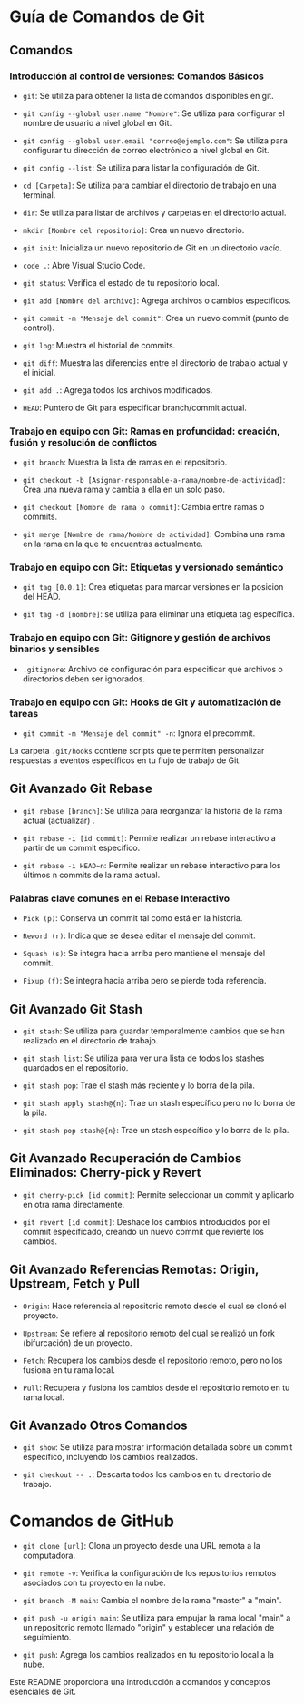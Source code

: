 # Guía de Comandos de Git

## Comandos 

### Introducción al control de versiones: Comandos Básicos

- `git`: Se utiliza para obtener la lista de comandos disponibles en git.

- `git config --global user.name "Nombre"`: Se utiliza para configurar el nombre de usuario a nivel global en Git.

- `git config --global user.email "correo@ejemplo.com"`: Se utiliza para configurar tu dirección de correo electrónico a nivel global en Git.

- `git config --list`: Se utiliza para listar la configuración de Git.

- `cd [Carpeta]`: Se utiliza para cambiar el directorio de trabajo en una terminal.

- `dir`: Se utiliza para listar de archivos y carpetas en el directorio actual.

- `mkdir [Nombre del repositorio]`: Crea un nuevo directorio.

- `git init`: Inicializa un nuevo repositorio de Git en un directorio vacío.

- `code .`: Abre Visual Studio Code.

- `git status`: Verifica el estado de tu repositorio local.

- `git add [Nombre del archivo]`: Agrega archivos o cambios específicos.

- `git commit -m "Mensaje del commit"`: Crea un nuevo commit (punto de control).

- `git log`: Muestra el historial de commits.

- `git diff`: Muestra las diferencias entre el directorio de trabajo actual y el inicial.

- `git add .`: Agrega todos los archivos modificados.

- `HEAD`: Puntero de Git para especificar branch/commit actual.

### Trabajo en equipo con Git: Ramas en profundidad: creación, fusión y resolución de conflictos

- `git branch`: Muestra la lista de ramas en el repositorio.

- `git checkout -b [Asignar-responsable-a-rama/nombre-de-actividad]`: Crea una nueva rama y cambia a ella en un solo paso.

- `git checkout [Nombre de rama o commit]`: Cambia entre ramas o commits.

- `git merge [Nombre de rama/Nombre de actividad]`: Combina una rama en la rama en la que te encuentras actualmente.

### Trabajo en equipo con Git: Etiquetas y versionado semántico

- `git tag [0.0.1]`: Crea etiquetas para marcar versiones en la posicion del HEAD.

- `git tag -d [nombre]`: se utiliza para eliminar una etiqueta tag específica.

### Trabajo en equipo con Git: Gitignore y gestión de archivos binarios y sensibles

- `.gitignore`: Archivo de configuración para especificar qué archivos o directorios deben ser ignorados.

### Trabajo en equipo con Git: Hooks de Git y automatización de tareas

- `git commit -m "Mensaje del commit" -n`: Ignora el precommit.

La carpeta `.git/hooks` contiene scripts que te permiten personalizar respuestas a eventos específicos en tu flujo de trabajo de Git.

## Git Avanzado Git Rebase

- `git rebase [branch]`: Se utiliza para reorganizar la historia de la rama actual (actualizar) .

- `git rebase -i [id commit]`: Permite realizar un rebase interactivo a partir de un commit específico.

- `git rebase -i HEAD~n`: Permite realizar un rebase interactivo para los últimos n commits de la rama actual.

### Palabras clave comunes en el Rebase Interactivo

- `Pick (p)`: Conserva un commit tal como está en la historia.

- `Reword (r)`: Indica que se desea editar el mensaje del commit.

- `Squash (s)`: Se integra hacia arriba pero mantiene el mensaje del commit.

- `Fixup (f)`: Se integra hacia arriba pero se pierde toda referencia.

## Git Avanzado Git Stash

- `git stash`: Se utiliza para guardar temporalmente cambios que se han realizado en el directorio de trabajo.

- `git stash list`: Se utiliza para ver una lista de todos los stashes guardados en el repositorio.

- `git stash pop`: Trae el stash más reciente y lo borra de la pila.

- `git stash apply stash@{n}`: Trae un stash específico pero no lo borra de la pila.

- `git stash pop stash@{n}`: Trae un stash específico y lo borra de la pila.

## Git Avanzado Recuperación de Cambios Eliminados: Cherry-pick y Revert

- `git cherry-pick [id commit]`: Permite seleccionar un commit y aplicarlo en otra rama directamente. 

- `git revert [id commit]`: Deshace los cambios introducidos por el commit especificado, creando un nuevo commit que revierte los cambios. 

## Git Avanzado Referencias Remotas: Origin, Upstream, Fetch y Pull

- `Origin`: Hace referencia al repositorio remoto desde el cual se clonó el proyecto.

- `Upstream`: Se refiere al repositorio remoto del cual se realizó un fork (bifurcación) de un proyecto. 

- `Fetch`: Recupera los cambios desde el repositorio remoto, pero no los fusiona en tu rama local. 

- `Pull`: Recupera y fusiona los cambios desde el repositorio remoto en tu rama local.

## Git Avanzado Otros Comandos

- `git show`: Se utiliza para mostrar información detallada sobre un commit específico, incluyendo los cambios realizados.

- `git checkout -- .`: Descarta todos los cambios en tu directorio de trabajo.

# Comandos de GitHub

- `git clone [url]`: Clona un proyecto desde una URL remota a la computadora.

- `git remote -v`: Verifica la configuración de los repositorios remotos asociados con tu proyecto en la nube.

- `git branch -M main`: Cambia el nombre de la rama "master" a "main".

- `git push -u origin main`: Se utiliza para empujar la rama local "main" a un repositorio remoto llamado "origin" y establecer una relación de seguimiento.

- `git push`: Agrega los cambios realizados en tu repositorio local a la nube.


Este README proporciona una introducción a comandos y conceptos esenciales de Git. 

